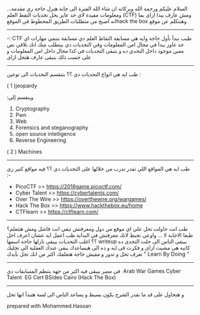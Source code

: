 ...السلام عليكم ورحمة الله وبركاته
ان شاء الله الفترة الى جاية هنزل حاجة زي مقدمة ومعلومات مفيدة لاي حد عايز يحل تحديات التقط العلم (CTF) ومش عارف يبدا ازاى
 بما انه اصبح من متطلبات الطريق المحطوط في الموقعhack the box وهنتكلم عن موقع 

-----------------------------------------------------------------
-: CTF طيب نبدأ بأول حاجة وايه هي مسابقة التقاط العلم
دي مسابقة بتنمي مهارات اي حد عاوز يبدأ في مجال امن المعلومات وفي التحديات دي بيتطلب منك انك تلاقي نص معين موجود داخل التحدي ده و بتبقى التحديات فى كذا مجال داخل امن المعلومات و على حسب ذلك بتبقى عارف هتحل ازاى

-----------------------------------------------------------------
طب ايه هي انواع التحديات دي ؟؟
بتنقسم التحديات الى نوعين :

( 1 )jeopardy

:وينقسم إلي
1. Cryptography
2. Pwn
3. Web
4. Forensics and steganography
5. open source intelligence
6. Reverse Engineering

( 2 ) Machines

------------------------------------------------------------------
طب ايه هي المواقع اللي تقدر تدرب من خلالها على التحديات دي ؟؟
فيه مواقع كتير زي :-​
- PicoCTF >> https://2018game.picoctf.com/​
- Cyber Talent >> https://cybertalents.com/​
- Over The Wire >> https://overthewire.org/wargames/​
- Hack The Box >> https://www.hackthebox.eu/home​
- CTFlearn >> https://ctflearn.com/​

-----------------------------------------------------------------------
طب انت حاولت تحل علي اي موقع من دول ومعرفتش تبقي انت فاشل ومش هتتعلم؟
طبعا الاجابة لا ... واوعي تحبط لانك معرفتش في البداية
طب اعمل ايه عشان اعرف احل ؟؟
اغلب التحديات بيبقى نازلها حاجة اسمها writeup بيبقى الناس الى حلت التحدى ده كاتبة هى مشيت ازاى و فكرت فى ايه و ده الى هيساعدك يبقى عندك العقلية الى تخليك تعرف تحل و تدور و مفيش حاجة هتعلمك اكتر من انك تحل بأيدك
" Learn By Doing "

------------------------------------------------------------------------
فى مصر بيبقى فيه اكتر من جهة بتنظم المسابقات دي
​
Arab War Games
Cyber Talent ​
EG Cert​
BSides Cairo (Hack The Box)​

----------------------------------------------------------------------------

و هنحاول على قد ما نقدر الشرح يكون بسيط و يساعد الناس الى لسة هتبدأ انها تحل

prepared with Mohammed.Hassan
